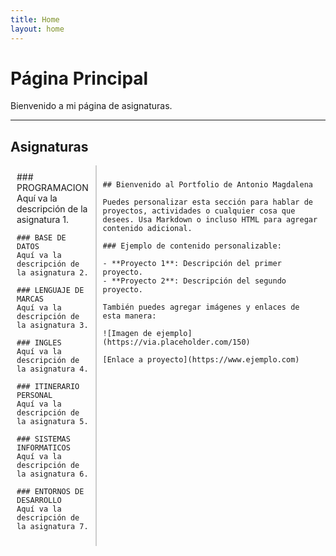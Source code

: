 ```yaml
---
title: Home
layout: home
---
```


# Página Principal

Bienvenido a mi página de asignaturas.

---

## Asignaturas

<div style="display: flex;">

<!-- Contenedor de la izquierda con las asignaturas -->
<div style="width: 25%; padding: 10px; border-right: 2px solid #ccc;">
    ### PROGRAMACION
    Aquí va la descripción de la asignatura 1.

    ### BASE DE DATOS
    Aquí va la descripción de la asignatura 2.

    ### LENGUAJE DE MARCAS
    Aquí va la descripción de la asignatura 3.

    ### INGLES
    Aquí va la descripción de la asignatura 4.

    ### ITINERARIO PERSONAL
    Aquí va la descripción de la asignatura 5.

    ### SISTEMAS INFORMATICOS
    Aquí va la descripción de la asignatura 6.

    ### ENTORNOS DE DESARROLLO
    Aquí va la descripción de la asignatura 7.
</div>

<!-- Contenedor central y derecho donde puedes personalizar más -->
<div style="width: 75%; padding: 10px;">

    ## Bienvenido al Portfolio de Antonio Magdalena

    Puedes personalizar esta sección para hablar de proyectos, actividades o cualquier cosa que desees. Usa Markdown o incluso HTML para agregar contenido adicional.

    ### Ejemplo de contenido personalizable:

    - **Proyecto 1**: Descripción del primer proyecto.
    - **Proyecto 2**: Descripción del segundo proyecto.
    
    También puedes agregar imágenes y enlaces de esta manera:

    ![Imagen de ejemplo](https://via.placeholder.com/150)

    [Enlace a proyecto](https://www.ejemplo.com)

</div>

</div>

